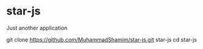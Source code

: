 # star-js
Just another application

git clone https://github.com/MuhammadShamim/star-js.git star-js
cd star-js